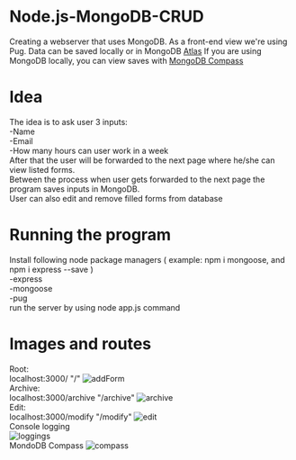 # Node.js-MongoDB-CRUD
Creating a webserver that uses MongoDB. As a front-end view we're using Pug. Data can be saved locally or in MongoDB <a href="https://codeforgeek.com/mongodb-atlas-node-js/">Atlas</a> If you are using MongoDB locally, you can view saves with <a href="https://www.mongodb.com/products/compass/">MongoDB Compass</a>
# Idea
The idea is to ask user 3 inputs:
<br>
-Name
<br>
-Email
<br>
-How many hours can user work in a week
<br>
After that the user will be forwarded to the next page where he/she can view listed forms.
<br>
Between the process when user gets forwarded to the next page the program saves inputs in MongoDB.
<br>
User can also edit and remove filled forms from database
<br>
# Running the program
Install following node package managers ( example: npm i mongoose, and npm i express --save )
<br>
-express
<br>
-mongoose
<br>
-pug
<br>
run the server by using node app.js command
# Images and routes
Root:
<br>localhost:3000/ "/"
![addForm](https://user-images.githubusercontent.com/52996898/66045118-b84e3b80-e52b-11e9-8ebe-85e417cd2491.PNG)
<br>
Archive:
<br>localhost:3000/archive "/archive"
![archive](https://user-images.githubusercontent.com/52996898/66045156-cb610b80-e52b-11e9-8019-8dbf864b5c4b.PNG)
<br>
Edit:
<br>localhost:3000/modify "/modify"
![edit](https://user-images.githubusercontent.com/52996898/66045188-dd42ae80-e52b-11e9-806b-655b2b3b582d.PNG)
<br>
Console logging
<br>
![loggings](https://user-images.githubusercontent.com/52996898/66045191-dfa50880-e52b-11e9-8dfd-b9ed2bad468b.PNG)
<br>
MondoDB Compass
![compass](https://user-images.githubusercontent.com/52996898/66045232-f4819c00-e52b-11e9-8424-c410eccbfb38.PNG)
